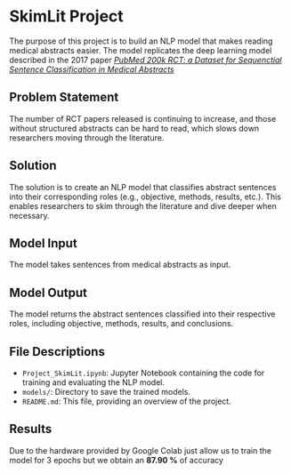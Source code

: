 # SkimLit Project

The purpose of this project is to build an NLP model that makes reading medical abstracts easier. The model replicates the deep learning model described in the 2017 paper [*PubMed 200k RCT: a Dataset for Sequenctial Sentence Classification in Medical Abstracts*](https://arxiv.org/abs/1710.06071)

## Problem Statement

The number of RCT papers released is continuing to increase, and those without structured abstracts can be hard to read, which slows down researchers moving through the literature.

## Solution

The solution is to create an NLP model that classifies abstract sentences into their corresponding roles (e.g., objective, methods, results, etc.). This enables researchers to skim through the literature and dive deeper when necessary.

## Model Input

The model takes sentences from medical abstracts as input.

## Model Output

The model returns the abstract sentences classified into their respective roles, including objective, methods, results, and conclusions.

## File Descriptions

- `Project_SkimLit.ipynb`: Jupyter Notebook containing the code for training and evaluating the NLP model.
- `models/`: Directory to save the trained models.
- `README.md`: This file, providing an overview of the project.

## Results

Due to the hardware provided by Google Colab just allow us to train the model for 3 epochs but we obtain an **87.90 %** of accuracy 
